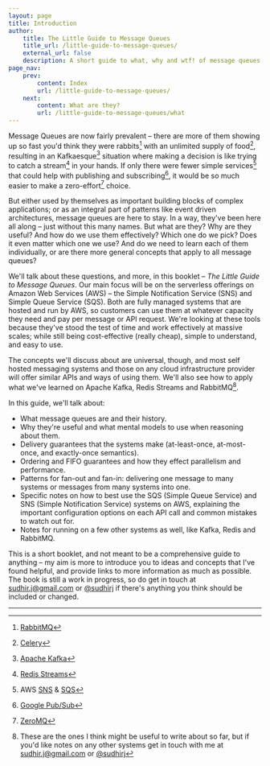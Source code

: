 ```yaml
---
layout: page
title: Introduction
author:
    title: The Little Guide to Message Queues
    title_url: /little-guide-to-message-queues/
    external_url: false
    description: A short guide to what, why and wtf! of message queues.
page_nav:
    prev:
        content: Index
        url: /little-guide-to-message-queues/
    next:
        content: What are they?
        url: /little-guide-to-message-queues/what
---
```


Message Queues are now fairly prevalent – there are more of them showing up so fast you'd think they were rabbits[^1] with an unlimited supply of food[^2], resulting in an Kafkaesque[^3] situation where making a decision is like trying to catch a stream[^4] in your hands. If only there were fewer simple services[^5] that could help with publishing and subscribing[^6], it would be so much easier to make a zero-effort[^7] choice. 

But either used by themselves as important building blocks of complex applications; or as an integral part of patterns like event driven architectures, message queues are here to stay. In a way, they've been here all along – just without this many names. But what are they? Why are they useful? And how do we use them effectively? Which one do we pick? Does it even matter which one we use? And do we need to learn each of them individually, or are there more general concepts that apply to all message queues?

We'll talk about these questions, and more, in this booklet – *The Little Guide to Message Queues*. Our main focus will be on the serverless offerings on Amazon Web Services (AWS) – the Simple Notification Service (SNS) and Simple Queue Service (SQS). Both are fully managed systems that are hosted and run by AWS, so customers can use them at whatever capacity they need and pay per message or API request. We're looking at these tools because they've stood the test of time and work effectively at massive scales; while still being cost-effective (really cheap), simple to understand, and easy to use. 

The concepts we'll discuss about are universal, though, and most self hosted messaging systems and those on any cloud infrastructure provider will offer similar APIs and ways of using them. We'll also see how to apply what we've learned on Apache Kafka, Redis Streams and RabbitMQ[^8].

In this guide, we'll talk about:

* What message queues are and their history. 
* Why they're useful and what mental models to use when reasoning about them.
* Delivery guarantees that the systems make (at-least-once, at-most-once, and exactly-once semantics).
* Ordering and FIFO guarantees and how they effect parallelism and performance.
* Patterns for fan-out and fan-in: delivering one message to many systems or messages from many systems into one.
* Specific notes on how to best use the SQS (Simple Queue Service) and SNS (Simple Notification Service) systems on AWS, explaining the important configuration options on each API call and common mistakes to watch out for.
* Notes for running on a few other systems as well, like Kafka, Redis and RabbitMQ.

This is a short booklet, and not meant to be a comprehensive guide to anything – my aim is more to introduce you to ideas and concepts that I've found helpful, and provide links to more information as much as possible. The book is still a work in progress, so do get in touch at [sudhir.j@gmail.com][11] or [@sudhirj][12] if there's anything you think should be included or changed.

---

[^1]:	[RabbitMQ][1]

[^2]:	[Celery][2]

[^3]:	[Apache Kafka][3]

[^4]:	[Redis Streams][4]

[^5]:	AWS [SNS][5] & [SQS][6]

[^6]:	[Google Pub/Sub][7]

[^7]:	[ZeroMQ][8]

[^8]:	These are the ones I think might be useful to write about so far, but if you'd like notes on any other systems get in touch with me at [sudhir.j@gmail.com][9] or [@sudhirj][10]

[1]:	https://www.rabbitmq.com/
[2]:	http://www.celeryproject.org/
[3]:	https://kafka.apache.org/
[4]:	https://redis.io/topics/streams-intro
[5]:	https://aws.amazon.com/sns/
[6]:	https://aws.amazon.com/sqs/
[7]:	https://cloud.google.com/pubsub
[8]:	https://zeromq.org/
[9]:	mailto:sudhir.j@gmail.com
[10]:	https://twitter.com/sudhirj
[11]:	mailto:sudhir.j@gmail.com
[12]:	https://twitter.com/sudhirj
[13]:	https://gumroad.com/l/little-guide-to-message-queues